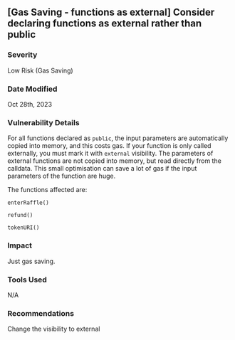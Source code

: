 ## [Gas Saving - functions as external] Consider declaring functions as external rather than public

### Severity

Low Risk (Gas Saving)

### Date Modified

Oct 28th, 2023

### Vulnerability Details

For all functions declared as `public`, the input parameters are automatically copied into memory, and this costs gas. If your function is only called externally, you must mark it with `external` visibility. The parameters of external functions are not copied into memory, but read directly from the calldata. This small optimisation can save a lot of gas if the input parameters of the function are huge.

The functions affected are:

`enterRaffle()`

`refund()`

`tokenURI()`

### Impact

Just gas saving.

### Tools Used

N/A

### Recommendations

Change the visibility to external
